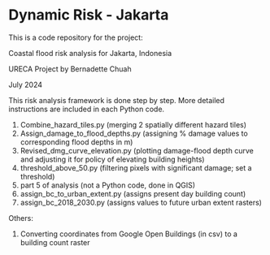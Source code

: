 # Dynamic Risk - Jakarta

This is a code repository for the project:

Coastal flood risk analysis for Jakarta, Indonesia

URECA Project by Bernadette Chuah

July 2024

This risk analysis framework is done step by step. More detailed instructions are included in each Python code. 
1. Combine_hazard_tiles.py (merging 2 spatially different hazard tiles)
2. Assign_damage_to_flood_depths.py (assigning % damage values to corresponding flood depths in m)
3. Revised_dmg_curve_elevation.py (plotting damage-flood depth curve and adjusting it for policy of elevating building heights)
4. threshold_above_50.py (filtering pixels with significant damage; set a threshold)
5. part 5 of analysis (not a Python code, done in QGIS)
6. assign_bc_to_urban_extent.py (assigns present day building count)
7. assign_bc_2018_2030.py (assigns values to future urban extent rasters)

Others: 
1. Converting coordinates from Google Open Buildings (in csv) to a building count raster
